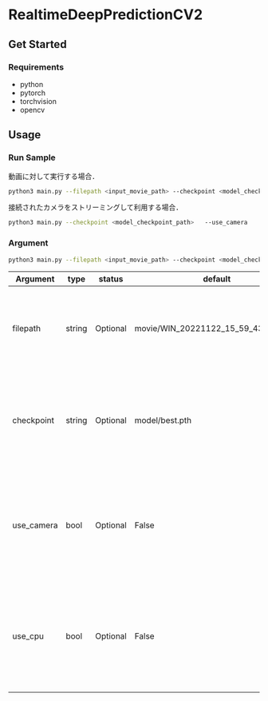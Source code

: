 # RealtimeDeepPredictionCV2

## Get Started

### Requirements

- python
- pytorch
- torchvision
- opencv

## Usage

### Run Sample

動画に対して実行する場合．

```bash
python3 main.py --filepath <input_movie_path> --checkpoint <model_checkpoint_path>
```

接続されたカメラをストリーミングして利用する場合．

```bash
python3 main.py --checkpoint <model_checkpoint_path>   --use_camera
```

### Argument

```bash
python3 main.py --filepath <input_movie_path> --checkpoint <model_checkpoint_path> --use_camera --use_cpu
```

| Argument | type | status | default | discription |
| --- | --- | --- | --- | --- |
| filepath | string | Optional | movie/WIN_20221122_15_59_43_Pro.mp4 | 読み込む動画ファイルのパスを指定する．use_cameraがFalseの場合に有効． |
| checkpoint | string | Optional | model/best.pth | 推論に使用するモデルの重みファイルのパスを指定する．保存時のデバイスに注意． |
| use_camera | bool | Optional | False | 引数に加えることでTrueになり，接続されたカメラを用いたストリーミング推論を行う． |
| use_cpu | bool | Optional | False | 引数に加えることでTrueになり，GPUを認識している場合でもCPUを用いた推論を行う． |
